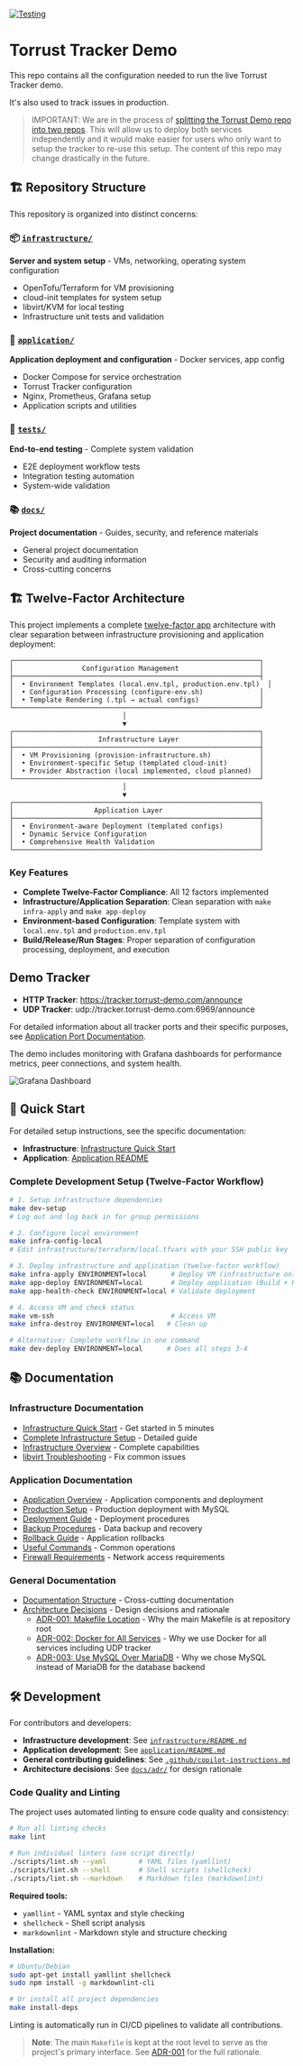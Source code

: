 [![Testing](https://github.com/torrust/torrust-tracker-demo/actions/workflows/testing.yml/badge.svg)](https://github.com/torrust/torrust-tracker-demo/actions/workflows/testing.yml)

# Torrust Tracker Demo

This repo contains all the configuration needed to run the live Torrust Tracker demo.

It's also used to track issues in production.

> IMPORTANT: We are in the process of [splitting the Torrust Demo repo into
> two repos](https://github.com/torrust/torrust-demo/issues/79). This will
> allow us to deploy both services independently and it would make easier for
> users who only want to setup the tracker to re-use this setup. The content
> of this repo may change drastically in the future.

## 🏗️ Repository Structure

This repository is organized into distinct concerns:

### 📦 [`infrastructure/`](infrastructure/)

**Server and system setup** - VMs, networking, operating system configuration

- OpenTofu/Terraform for VM provisioning
- cloud-init templates for system setup
- libvirt/KVM for local testing
- Infrastructure unit tests and validation

### 🚀 [`application/`](application/)

**Application deployment and configuration** - Docker services, app config

- Docker Compose for service orchestration
- Torrust Tracker configuration
- Nginx, Prometheus, Grafana setup
- Application scripts and utilities

### 🧪 [`tests/`](tests/)

**End-to-end testing** - Complete system validation

- E2E deployment workflow tests
- Integration testing automation
- System-wide validation

### 📚 [`docs/`](docs/)

**Project documentation** - Guides, security, and reference materials

- General project documentation
- Security and auditing information
- Cross-cutting concerns

## 🏗️ Twelve-Factor Architecture

This project implements a complete [twelve-factor app](https://12factor.net/) architecture with
clear separation between infrastructure provisioning and application deployment:

```text
┌─────────────────────────────────────────────────────────────┐
│                 Configuration Management                    │
├─────────────────────────────────────────────────────────────┤
│  • Environment Templates (local.env.tpl, production.env.tpl)  │
│  • Configuration Processing (configure-env.sh)              │
│  • Template Rendering (.tpl → actual configs)               │
└─────────────────────────────────────────────────────────────┘
                            │
                            ▼
┌─────────────────────────────────────────────────────────────┐
│                     Infrastructure Layer                    │
├─────────────────────────────────────────────────────────────┤
│  • VM Provisioning (provision-infrastructure.sh)            │
│  • Environment-specific Setup (templated cloud-init)        │
│  • Provider Abstraction (local implemented, cloud planned)  │
└─────────────────────────────────────────────────────────────┘
                            │
                            ▼
┌─────────────────────────────────────────────────────────────┐
│                    Application Layer                        │
├─────────────────────────────────────────────────────────────┤
│  • Environment-aware Deployment (templated configs)         │
│  • Dynamic Service Configuration                            │
│  • Comprehensive Health Validation                          │
└─────────────────────────────────────────────────────────────┘
```

### Key Features

- **Complete Twelve-Factor Compliance**: All 12 factors implemented
- **Infrastructure/Application Separation**: Clean separation with `make infra-apply` and `make app-deploy`
- **Environment-based Configuration**: Template system with `local.env.tpl` and `production.env.tpl`
- **Build/Release/Run Stages**: Proper separation of configuration processing, deployment, and execution

## Demo Tracker

- **HTTP Tracker**: <https://tracker.torrust-demo.com/announce>
- **UDP Tracker**: udp://tracker.torrust-demo.com:6969/announce

For detailed information about all tracker ports and their specific purposes,
see [Application Port Documentation](application/docs/firewall-requirements.md#torrust-tracker-ports).

The demo includes monitoring with Grafana dashboards for performance metrics,
peer connections, and system health.

![Grafana Dashboard](application/docs/media/torrust-tracker-grafana-dashboard.png)

## 🚀 Quick Start

For detailed setup instructions, see the specific documentation:

- **Infrastructure**: [Infrastructure Quick Start](infrastructure/docs/quick-start.md)
- **Application**: [Application README](application/README.md)

### Complete Development Setup (Twelve-Factor Workflow)

```bash
# 1. Setup infrastructure dependencies
make dev-setup
# Log out and log back in for group permissions

# 2. Configure local environment
make infra-config-local
# Edit infrastructure/terraform/local.tfvars with your SSH public key

# 3. Deploy infrastructure and application (twelve-factor workflow)
make infra-apply ENVIRONMENT=local      # Deploy VM (infrastructure only)
make app-deploy ENVIRONMENT=local       # Deploy application (Build + Release + Run)
make app-health-check ENVIRONMENT=local # Validate deployment

# 4. Access VM and check status
make vm-ssh                             # Access VM
make infra-destroy ENVIRONMENT=local   # Clean up

# Alternative: Complete workflow in one command
make dev-deploy ENVIRONMENT=local      # Does all steps 3-4
```

## 📚 Documentation

### Infrastructure Documentation

- [Infrastructure Quick Start](infrastructure/docs/quick-start.md) - Get started
  in 5 minutes
- [Complete Infrastructure Setup](infrastructure/docs/local-testing-setup.md) -
  Detailed guide
- [Infrastructure Overview](infrastructure/docs/infrastructure-overview.md) -
  Complete capabilities
- [libvirt Troubleshooting](infrastructure/docs/third-party/libvirt-setup.md) -
  Fix common issues

### Application Documentation

- [Application Overview](application/README.md) - Application components and
  deployment
- [Production Setup](application/docs/production-setup.md) - Production
  deployment with MySQL
- [Deployment Guide](application/docs/deployment.md) - Deployment procedures
- [Backup Procedures](application/docs/backups.md) - Data backup and recovery
- [Rollback Guide](application/docs/rollbacks.md) - Application rollbacks
- [Useful Commands](application/docs/useful-commands.md) - Common operations
- [Firewall Requirements](application/docs/firewall-requirements.md) - Network
  access requirements

### General Documentation

- [Documentation Structure](docs/README.md) - Cross-cutting documentation
- [Architecture Decisions](docs/adr/) - Design decisions and rationale
  - [ADR-001: Makefile Location](docs/adr/001-makefile-location.md) - Why the
    main Makefile is at repository root
  - [ADR-002: Docker for All Services](docs/adr/002-docker-for-all-services.md) -
    Why we use Docker for all services including UDP tracker
  - [ADR-003: Use MySQL Over MariaDB](docs/adr/003-use-mysql-over-mariadb.md) -
    Why we chose MySQL instead of MariaDB for the database backend

## 🛠️ Development

For contributors and developers:

- **Infrastructure development**: See [`infrastructure/README.md`](infrastructure/README.md)
- **Application development**: See [`application/README.md`](application/README.md)
- **General contributing guidelines**: See [`.github/copilot-instructions.md`](.github/copilot-instructions.md)
- **Architecture decisions**: See [`docs/adr/`](docs/adr/) for design rationale

### Code Quality and Linting

The project uses automated linting to ensure code quality and consistency:

```bash
# Run all linting checks
make lint

# Run individual linters (use script directly)
./scripts/lint.sh --yaml        # YAML files (yamllint)
./scripts/lint.sh --shell       # Shell scripts (shellcheck)
./scripts/lint.sh --markdown    # Markdown files (markdownlint)
```

**Required tools:**

- `yamllint` - YAML syntax and style checking
- `shellcheck` - Shell script analysis
- `markdownlint` - Markdown style and structure checking

**Installation:**

```bash
# Ubuntu/Debian
sudo apt-get install yamllint shellcheck
sudo npm install -g markdownlint-cli

# Or install all project dependencies
make install-deps
```

Linting is automatically run in CI/CD pipelines to validate all contributions.

> **Note**: The main `Makefile` is kept at the root level to serve as the
> project's primary interface. See [ADR-001](docs/adr/001-makefile-location.md)
> for the full rationale.
